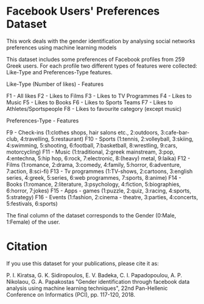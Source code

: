 # Facebook Users' Preferences Dataset
This work deals with the gender identification by analysing social networks preferences
using machine learning models

This dataset includes some preferences of Facebook profiles from 259 Greek users.
For each profile two different types of features were collected: Like-Type and Preferences-Type features.

Like-Type (Number of likes) - Features

  F1 - All likes
  F2 - Likes to Films
  F3 - Likes to TV Programmes
  F4 - Likes to Music
  F5 - Likes to Books
  F6 - Likes to Sports Teams
  F7 - Likes to Athletes/Sportspeople
  F8 - Likes to favourite category (except music)

Preferences-Type - Features

F9 - Check-ins (1:clothes shops, hair salons etc., 2:outdoors, 3:cafe-bar-club, 4:travelling, 5:restaurant)
F10 - Sports (1:tennis, 2:volleyball, 3:skiing, 4:swimming, 5:shooting, 6:football, 7:basketball, 8:wrestling, 9:cars, motorcycling)
F11 - Music (1:traditional, 2:greek mainstream, 3:pop, 4:entechna, 5:hip hop, 6:rock, 7:electronic, 8:(heavy) metal, 9:laika) 
F12 - Films (1:romance, 2:drama, 3:comedy, 4:family, 5:horror, 6:adventure, 7:action, 8:sci-fi)
F13 - Tv programmes (1:TV-shows, 2:cartoons, 3:english series, 4:greek, 5:series, 6:web programmes, 7:sports, 8:anime)
F14 - Books (1:romance, 2:literature, 3:psychology, 4:fiction, 5:biographies, 6:horror, 7:jokes)
F15 - Apps - games (1:puzzle, 2:quiz, 3:racing, 4:sports, 5:strategy)
F16 - Events (1:fashion, 2:cinema - theatre, 3:parties, 4:concerts, 5:festivals, 6:sports)

The final column of the dataset corresponds to the Gender (0:Male, 1:Female) of the user.

# Citation
If you use this dataset for your publications, please cite it as:

P. I. Kiratsa, G. K. Sidiropoulos, E. V. Badeka, C. I. Papadopoulou, A. P. Nikolaou, G. A. Papakostas
"Gender identification through facebook data analysis using machine learning techniques", 
22nd Pan-Hellenic Conference on Informatics (PCI), pp. 117-120, 2018.

